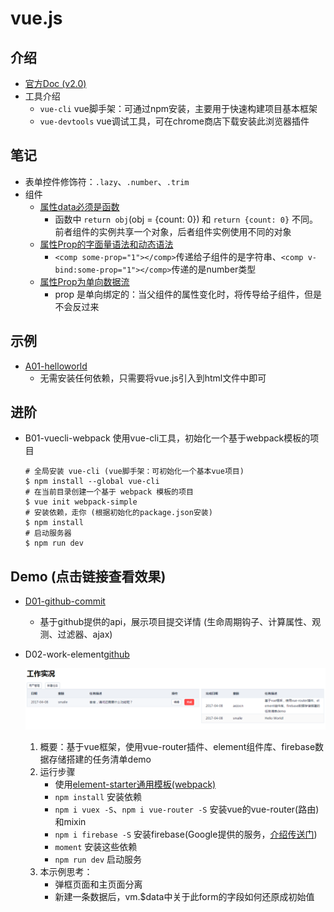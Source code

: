 # vue.js

## 介绍

- [官方Doc (v2.0)](http://cn.vuejs.org/v2/guide/)
- 工具介绍
    - `vue-cli` vue脚手架：可通过npm安装，主要用于快速构建项目基本框架
    - `vue-devtools` vue调试工具，可在chrome商店下载安装此浏览器插件

## 笔记

- 表单控件修饰符：`.lazy`、`.number`、`.trim`
- 组件
    - [属性data必须是函数](http://cn.vuejs.org/v2/guide/components.html#data-必须是函数)
        - 函数中 `return obj`(obj = {count: 0}) 和 `return {count: 0}` 不同。前者组件的实例共享一个对象，后者组件实例使用不同的对象
    - [属性Prop的字面量语法和动态语法](http://cn.vuejs.org/v2/guide/components.html#字面量语法-vs-动态语法)
        - `<comp some-prop="1"></comp>`传递给子组件的是字符串、`<comp v-bind:some-prop="1"></comp>`传递的是number类型
    - [属性Prop为单向数据流](http://cn.vuejs.org/v2/guide/components.html#单向数据流)
        - prop 是单向绑定的：当父组件的属性变化时，将传导给子组件，但是不会反过来

## 示例

- [A01-helloworld](https://oldinaction.github.io/smweb/vuejs/A01-helloworld/)
    - 无需安装任何依赖，只需要将vue.js引入到html文件中即可

## 进阶

- B01-vuecli-webpack 使用vue-cli工具，初始化一个基于webpack模板的项目

    ```shell
    # 全局安装 vue-cli (vue脚手架：可初始化一个基本vue项目)
    $ npm install --global vue-cli
    # 在当前目录创建一个基于 webpack 模板的项目
    $ vue init webpack-simple
    # 安装依赖，走你 (根据初始化的package.json安装)
    $ npm install
    # 启动服务器
    $ npm run dev
    ```

## Demo (点击链接查看效果)

- [D01-github-commit](https://oldinaction.github.io/smweb/vuejs/D01-github-commit/)
    - 基于github提供的api，展示项目提交详情 (生命周期钩子、计算属性、观测、过滤器、ajax)
- D02-work-element[github](https://github.com/oldinaction/smweb/tree/master/vuejs/D02-work-element)

    ![工作清单预览](D02-work-element/work-element.png)

    1. 概要：基于vue框架，使用vue-router插件、element组件库、firebase数据存储搭建的任务清单demo
    2. 运行步骤
        - 使用[element-starter通用模板(webpack)](https://github.com/ElementUI/element-starter)
        - `npm install` 安装依赖
        - `npm i vuex -S`、`npm i vue-router -S` 安装vue的vue-router(路由)和mixin
        - `npm i firebase -S` 安装firebase(Google提供的服务，[介绍传送门](http://blog.aezo.cn/service/2017/03/19/firebase/))
        - `moment` 安装这些依赖
        - `npm run dev` 启动服务
    3. 本示例思考：
        - 弹框页面和主页面分离
        - 新建一条数据后，vm.$data中关于此form的字段如何还原成初始值
